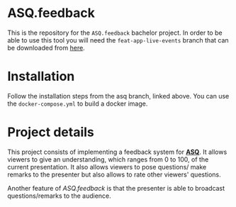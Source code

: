 # ASQ.feedback

This is the repository for the `ASQ.feedback` bachelor project. In order to be able to use this tool you will need the `feat-app-live-events` branch that can be downloaded from [here](https://github.com/ASQ-USI/ASQ/tree/feat-live-app-events).


Installation
======
Follow the installation steps from the asq branch, linked above. You can use the `docker-compose.yml` to build a docker image.

Project details
======
This project consists of implementing a feedback system for **[ASQ](http://asq.inf.usi.ch/)**.
It allows viewers to give an understanding, which ranges from 0 to 100, of the current presentation. It also allows viewers to pose questions/ make remarks to the presenter but also allows to rate other viewers' questions.

Another feature of *ASQ.feedback* is that the presenter is able to broadcast questions/remarks to the audience.